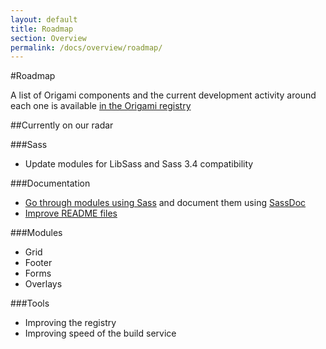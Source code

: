 ```yaml
---
layout: default
title: Roadmap
section: Overview
permalink: /docs/overview/roadmap/
---
```


#Roadmap

A list of Origami components and the current development activity around each one is available [in the Origami registry](http://registry.origami.ft.com)

##Currently on our radar

###Sass

* Update modules for LibSass and Sass 3.4 compatibility

###Documentation

* [Go through modules using Sass](https://github.com/Financial-Times/ft-origami/issues/274) and document them using [SassDoc](http://sassdoc.com/)
* [Improve README files](https://github.com/Financial-Times/ft-origami/issues/145)

###Modules

* Grid
* Footer
* Forms
* Overlays

###Tools

* Improving the registry
* Improving speed of the build service
